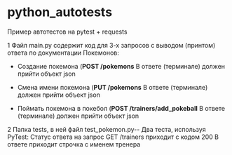 # python_autotests
Пример автотестов на pytest + requests

1
Файл main.py содержит код для 3-х запросов с выводом (принтом) ответа по документации Покемонов:
- Создание покемона (**POST /pokemons** 
В ответе (терминале) должен прийти объект json

- Смена имени покемона (**PUT /pokemons**
В ответе (терминале) должен прийти объект json

- Поймать покемона в покебол (**POST /trainers/add_pokeball** 
В ответе (терминале) должен прийти объект json


2
Папка tests, в ней файл test_pokemon.py--
Два теста, используя PyTest:
Статус ответа на запрос GET /trainers приходит с кодом 200
В ответе приходит строчка с именем тренера

